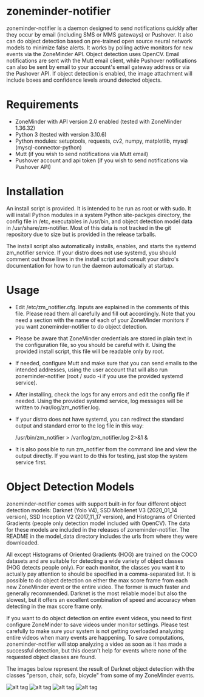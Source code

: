 zoneminder-notifier
================================================================================
zoneminder-notifier is a daemon designed to send notifications quickly after
they occur by email (including SMS or MMS gateways) or Pushover. It also can do
object detection based on pre-trained open source neural network models to
minimize false alerts. It works by polling active monitors for new events via
the ZoneMinder API. Object detection uses OpenCV. Email notifications are sent
with the Mutt email client, while Pushover notifications can also be sent by
email to your account's email gateway address or via the Pushover API. If
object detection is enabled, the image attachment will include boxes and
confidence levels around detected objects.

Requirements
================================================================================
* ZoneMinder with API version 2.0 enabled (tested with ZoneMinder 1.36.32)
* Python 3 (tested with version 3.10.6)
* Python modules: setuptools, requests, cv2, numpy, matplotlib, mysql (mysql-connector-python)
* Mutt (if you wish to send notifications via Mutt email)
* Pushover account and api token (if you wish to send notifications via Pushover
  API)

Installation
================================================================================
An install script is provided. It is intended to be run as root or with sudo. It
will install Python modules in a system Python site-packges directory, the
config file in /etc, executables in /usr/bin, and object detection model data in
/usr/share/zm-notifier. Most of this data is not tracked in the git repository
due to size but is provided in the release tarballs.

The install script also automatically installs, enables, and starts the systemd
zm_notifier service. If your distro does not use systemd, you should comment out
those lines in the install script and consult your distro's documentation for
how to run the daemon automatically at startup.

Usage
================================================================================
* Edit /etc/zm_notifier.cfg. Inputs are explained in the comments of this file.
  Please read them all carefully and fill out accordingly. Note that you need a
  section with the name of each of your ZoneMinder monitors if you want
  zoneminder-notifier to do object detection.
* Please be aware that ZoneMinder credentials are stored in plain text in the
  configuration file, so you should be careful with it. Using the provided
  install script, this file will be readable only by root.
* If needed, configure Mutt and make sure that you can send emails to the
  intended addresses, using the user account that will also run
  zoneminder-notifier (root / sudo -i if you use the provided systemd service).
* After installing, check the logs for any errors and edit the config file if
  needed. Using the provided systemd service, log messages will be written to
  /var/log/zm_notifier.log.
* If your distro does not have systemd, you can redirect the standard output
  and standard error to the log file in this way:

  /usr/bin/zm_notifier > /var/log/zm_notifier.log 2>&1 &

* It is also possible to run zm_notifier from the command line and view the
  output directly. If you want to do this for testing, just stop the system
  service first.

Object Detection Models
================================================================================
zoneminder-notifier comes with support built-in for four different object
detection models: Darknet (Yolo V4), SSD Mobilenet V3 (2020_01_14 version), SSD
Inception V2 (2017_11_17 version), and Histograms of Oriented Gradients (people
only detection model included with OpenCV). The data for these models are
included in the releases of zoneminder-notifier. The README in the model_data
directory includes the urls from where they were downloaded.

All except Histograms of Oriented Gradients (HOG) are trained on the COCO
datasets and are suitable for detecting a wide variety of object classes (HOG
detects people only). For each monitor, the classes you want it to actually
pay attention to should be specified in a comma-separated list. It is possible
to do object detection on either the max score frame from each new ZoneMinder
event or the entire video. The former is much faster and generally recommended.
Darknet is the most reliable model but also the slowest, but it offers an
excellent combination of speed and accuracy when detecting in the max score
frame only.

If you want to do object detection on entire event videos, you need to first
configure ZoneMinder to save videos under monitor settings. Please test
carefully to make sure your system is not getting overloaded analyzing entire
videos when many events are happening. To save computations, zoneminder-notifier
will stop analyzing a video as soon as it has made a successful detection, but
this doesn't help for events where none of the requested object classes are
found.

The images below represent the result of Darknet object detection with the
classes "person, chair, sofa, bicycle" from some of my ZoneMinder events.

![alt tag](https://raw.githubusercontent.com/montagdude/zoneminder-notifier/master/sample_images/analysis_image-1.jpg)
![alt tag](https://raw.githubusercontent.com/montagdude/zoneminder-notifier/master/sample_images/analysis_image-2.jpg)
![alt tag](https://raw.githubusercontent.com/montagdude/zoneminder-notifier/master/sample_images/analysis_image-5.jpg)
![alt tag](https://raw.githubusercontent.com/montagdude/zoneminder-notifier/master/sample_images/analysis_image-7.jpg)
